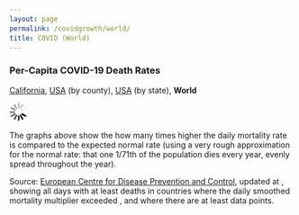 ```yaml
---
layout: page
permalink: /covidgrowth/world/
title: COVID (World)
---
```


<link rel="stylesheet" href="/covidgrowth/graph.css">
<script src="https://cdn.jsdelivr.net/npm/moment@2.24.0" defer></script>
<script src="https://cdn.jsdelivr.net/npm/chart.js@2.8.0" defer></script>
<script src="/covidgrowth/world.min.js" defer></script>

### Per-Capita COVID-19 Death Rates

[California](/covidgrowth/ca), [USA](/covidgrowth/usa)  (by county), [USA](/covidgrowth/state)  (by state), **World**

<section>
  <img id="spinnerElement" src="/img/spinner32.gif">
</section>

The graphs above show the how many times higher the daily mortality rate is compared to the expected normal rate (using a very rough approximation for the normal rate: that one 1/71th of the population dies every year, evenly spread throughout the year).

Source: [European Centre for Disease Prevention and Control][1],
updated at <span id="updateTimeElement"></span>, showing all days with at least <span id="minTotalDeathsElement"></span> deaths in countries where the daily smoothed mortality multiplier exceeded <span id="minMortalityMultiplierElement"></span>, and where there are at least <span id="minPointsElement"></span> data points.


[1]: https://www.ecdc.europa.eu/en/publications-data/download-todays-data-geographic-distribution-covid-19-cases-worldwide
